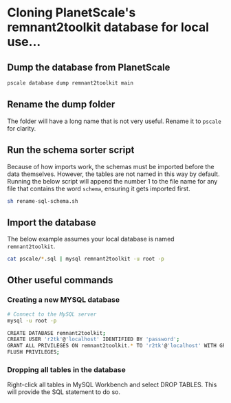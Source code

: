 # Cloning PlanetScale's remnant2toolkit database for local use...

## Dump the database from PlanetScale

```bash
pscale database dump remnant2toolkit main
```

## Rename the dump folder

The folder will have a long name that is not very useful. Rename it to `pscale` for clarity.

## Run the schema sorter script

Because of how imports work, the schemas must be imported before the data themselves. However, the tables are not named in this way by default. Running the below script will append the number 1 to the file name for any file that contains the word `schema`, ensuring it gets imported first.

```bash
sh rename-sql-schema.sh
```

## Import the database

The below example assumes your local database is named `remnant2toolkit`.

```bash
cat pscale/*.sql | mysql remnant2toolkit -u root -p
```

## Other useful commands

### Creating a new MYSQL database

```bash
# Connect to the MySQL server
mysql -u root -p

CREATE DATABASE remnant2toolkit;
CREATE USER 'r2tk'@'localhost' IDENTIFIED BY 'password';
GRANT ALL PRIVILEGES ON remnant2toolkit.* TO 'r2tk'@'localhost' WITH GRANT OPTIONS;
FLUSH PRIVILEGES;
```

### Dropping all tables in the database

Right-click all tables in MySQL Workbench and select DROP TABLES. This will provide the SQL statement to do so.
